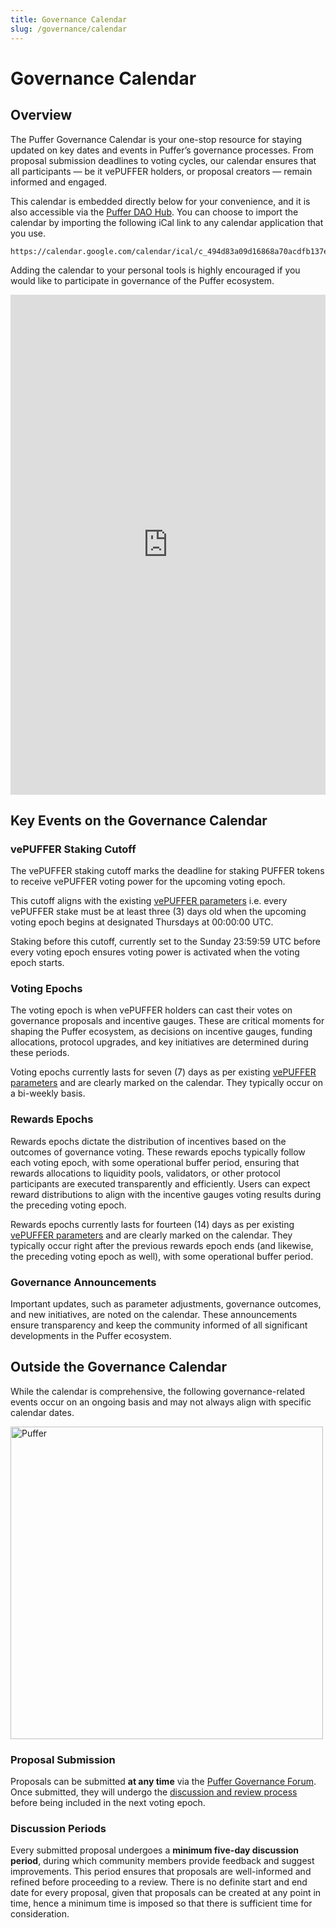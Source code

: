 ```yaml
---
title: Governance Calendar
slug: /governance/calendar
---
```


# Governance Calendar

## Overview

The Puffer Governance Calendar is your one-stop resource for staying updated on key dates and events in Puffer’s governance processes. From proposal submission deadlines to voting cycles, our calendar ensures that all participants — be it vePUFFER holders, or proposal creators — remain informed and engaged.

This calendar is embedded directly below for your convenience, and it is also accessible via the [Puffer DAO Hub](https://vote.puffer.fi/). You can choose to import the calendar by importing the following iCal link to any calendar application that you use.

```
https://calendar.google.com/calendar/ical/c_494d83a09d16868a70acdfb137ef9e3aff678c9fd688700cccd07bfc806a0422%40group.calendar.google.com/public/basic.ics
```

Adding the calendar to your personal tools is highly encouraged if you would like to participate in governance of the Puffer ecosystem.

<iframe src="https://calendar.google.com/calendar/embed?src=c_494d83a09d16868a70acdfb137ef9e3aff678c9fd688700cccd07bfc806a0422%40group.calendar.google.com&ctz=Asia%2FSingapore" width="100%" height="800" frameborder="0" scrolling="no"></iframe>

## Key Events on the Governance Calendar

### vePUFFER Staking Cutoff

The vePUFFER staking cutoff marks the deadline for staking PUFFER tokens to receive vePUFFER voting power for the upcoming voting epoch.

This cutoff aligns with the existing [vePUFFER parameters](./governance-token.md#vepuffer-parameters) i.e. every vePUFFER stake must be at least three (3) days old when the upcoming voting epoch begins at designated Thursdays at 00:00:00 UTC.

Staking before this cutoff, currently set to the Sunday 23:59:59 UTC before every voting epoch ensures voting power is activated when the voting epoch starts.

### Voting Epochs

The voting epoch is when vePUFFER holders can cast their votes on governance proposals and incentive gauges. These are critical moments for shaping the Puffer ecosystem, as decisions on incentive gauges, funding allocations, protocol upgrades, and key initiatives are determined during these periods.

Voting epochs currently lasts for seven (7) days as per existing [vePUFFER parameters](./governance-token.md#vepuffer-parameters) and are clearly marked on the calendar. They typically occur on a bi-weekly basis.

### Rewards Epochs

Rewards epochs dictate the distribution of incentives based on the outcomes of governance voting. These rewards epochs typically follow each voting epoch, with some operational buffer period, ensuring that rewards allocations to liquidity pools, validators, or other protocol participants are executed transparently and efficiently. Users can expect reward distributions to align with the incentive gauges voting results during the preceding voting epoch.

Rewards epochs currently lasts for fourteen (14) days as per existing [vePUFFER parameters](./governance-token.md#vepuffer-parameters) and are clearly marked on the calendar. They typically occur right after the previous rewards epoch ends (and likewise, the preceding voting epoch as well), with some operational buffer period.

### Governance Announcements

Important updates, such as parameter adjustments, governance outcomes, and new initiatives, are noted on the calendar. These announcements ensure transparency and keep the community informed of all significant developments in the Puffer ecosystem.

## Outside the Governance Calendar

While the calendar is comprehensive, the following governance-related events occur on an ongoing basis and may not always align with specific calendar dates.

<img src="/img/governance-workflow-model.webp" height="500" alt="Puffer"></img>

### Proposal Submission

Proposals can be submitted **at any time** via the [Puffer Governance Forum](https://governance.puffer.fi/). Once submitted, they will undergo the [discussion and review process](./governance-understanding-governance.md) before being included in the next voting epoch.

### Discussion Periods

Every submitted proposal undergoes a **minimum five-day discussion period**, during which community members provide feedback and suggest improvements. This period ensures that proposals are well-informed and refined before proceeding to a review. There is no definite start and end date for every proposal, given that proposals can be created at any point in time, hence a minimum time is imposed so that there is sufficient time for consideration.
